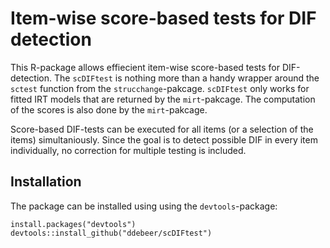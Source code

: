 # Item-wise score-based tests for DIF detection

This R-package allows effiecient item-wise score-based tests for DIF-detection. The `scDIFtest` is nothing more than a handy wrapper around the `sctest` function from the `strucchange`-pakcage. `scDIFtest` only works for fitted IRT models that are returned by the `mirt`-pakcage. The computation of the scores is also done by the `mirt`-pakcage.

Score-based DIF-tests can be executed for all items (or a selection of the items) simultaniously. Since the goal is to detect possible DIF in every item individually, no correction for multiple testing is included. 


## Installation


The package can be installed using using the `devtools`-package:

```
install.packages("devtools")
devtools::install_github("ddebeer/scDIFtest")
```



